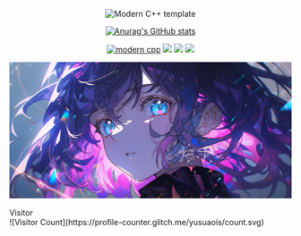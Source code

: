 <div id="title" align=center>

![Modern C++ template][github-sub-title:img]

[![Anurag's GitHub stats](https://github-readme-stats.vercel.app/api?username=yusuaois&show_icons=true&theme=tokyonight)](https://space.bilibili.com/37213096)

<!-- [![知乎](https://img.shields.io/badge/%E7%9F%A5%E4%B9%8E-mq%E7%99%BD-yello)](https://www.zhihu.com/people/o4ze4r)
[![youtube](https://img.shields.io/badge/video-YouTube-red)](https://www.youtube.com/channel/UCey35Do4RGewqr-6EiaCJrg) -->

[![modern cpp](https://img.shields.io/badge/code-Modern%20C++-blue)](https://learn.microsoft.com/zh-cn/cpp/cpp/welcome-back-to-cpp-modern-cpp)
![](https://img.shields.io/badge/喜欢-学习-yellow)
![](https://img.shields.io/badge/性格-开朗-red)
![](https://img.shields.io/badge/爱好-二次元-red)

</div>

![头像](image/头像.jpg)

<div>
<span>
    Visitor
</span>
</div>
![Visitor Count](https://profile-counter.glitch.me/yusuaois/count.svg)

[github-sub-title:img]: https://readme-typing-svg.herokuapp.com?font=Segoe+Script&center=true&lines=AnchialC.
